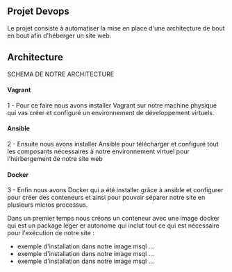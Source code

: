 ## Projet Devops 

Le projet consiste à automatiser la mise en place d'une architecture de bout en bout afin d'héberger un site web.

## Architecture
SCHEMA DE NOTRE ARCHITECTURE
#### Vagrant
1 - Pour ce faire nous avons installer Vagrant sur notre machine physique qui vas créer et configuré un environnement de développement virtuels.
  
#### Ansible
2 - Ensuite nous avons installer Ansible pour télécharger et configuré tout les composants nécessaires à notre environnement virtuel pour l'herbergement de notre site web 
  
#### Docker
3 - Enfin nous avons Docker qui a été installer grâce à ansible et configurer pour créer des conteneurs et ainsi pour pouvoir séparer notre site en plusieurs micros processus.

Dans un premier temps nous créons un conteneur avec une image docker qui est un package léger er autonome qui inclut tout ce qui est nécessaire pour l'exécution de notre site :
* exemple d'installation dans notre image msql ...
* exemple d'installation dans notre image msql ...
* exemple d'installation dans notre image msql ...
